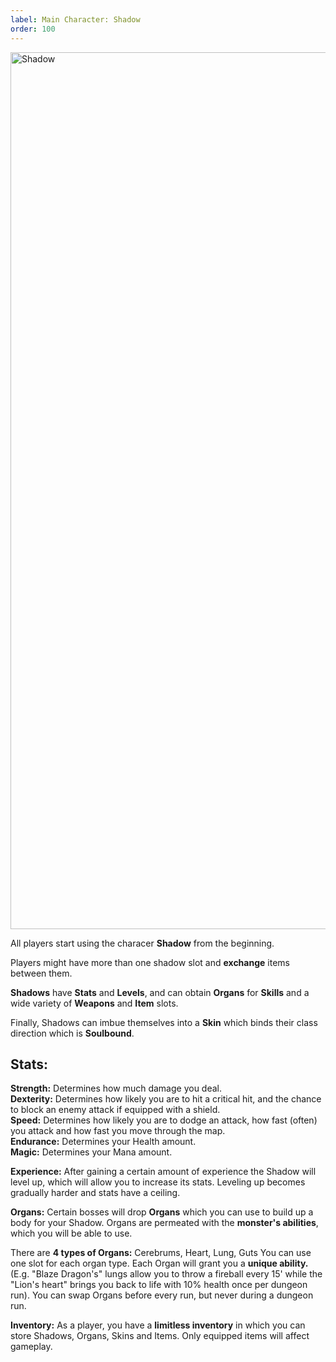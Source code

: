 ```yaml
---
label: Main Character: Shadow  
order: 100
---
```


<img width="1403" alt="Shadow" src="https://user-images.githubusercontent.com/97962756/171800301-6c33c9f4-cc48-40ca-bebd-b68aff6a0cef.png">  



All players start using the characer **Shadow** from the beginning.

Players might have more than one shadow slot and **exchange** items between them.

**Shadows** have **Stats** and **Levels**, and can obtain **Organs** for **Skills** and a wide variety of **Weapons** and **Item** slots.

Finally, Shadows can imbue themselves into a **Skin** which binds their class direction which is **Soulbound**.

## Stats:
**Strength:** Determines how much damage you deal.  
**Dexterity:** Determines how likely you are to hit a critical hit, and the chance to block an enemy attack if equipped with a shield.  
**Speed:** Determines how likely you are to dodge an attack, how fast (often) you attack and how fast you move through the map.  
**Endurance:** Determines your Health amount.  
**Magic:** Determines your Mana amount.  

**Experience:**
After gaining a certain amount of experience the Shadow will level up, which will allow you to increase its stats. Leveling up becomes gradually harder and stats have a ceiling.

**Organs:**
Certain bosses will drop **Organs** which you can use to build up a body for your Shadow. Organs are permeated with the **monster's abilities**, which you will be able to use.

There are **4 types of Organs:** Cerebrums, Heart, Lung, Guts
You can use one slot for each organ type.
Each Organ will grant you a **unique ability.** (E.g. "Blaze Dragon's" lungs allow you to throw a fireball every 15' while the "Lion's heart" brings you back to life with 10% health once per dungeon run).
You can swap Organs before every run, but never during a dungeon run.

**Inventory:**
As a player, you have a **limitless inventory** in which you can store Shadows, Organs, Skins and Items.
Only equipped items will affect gameplay.
